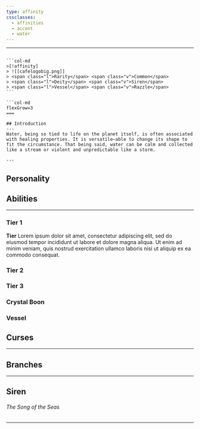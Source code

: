 ```yaml
---
type: affinity
cssclasses:
  - affinities
  - accent
  - water
---
```


---

````col

```col-md
>[!affinity]
> ![[cafelogobig.png]]
> <span class="l">Rarity</span> <span class="v">Common</span>
> <span class="l">Deity</span> <span class="v">Siren</span>
> <span class="l">Vessel</span> <span class="v">Razzle</span>
```

```col-md
flexGrow=3
===

## Introduction
---
Water, being so tied to life on the planet itself, is often associated with healing properties. It is versatile—able to change its shape to fit the circumstance. That being said, water can be calm and collected like a stream or violent and unpredictable like a storm.

---
````

## Personality

## Abilities 
---

### Tier 1

**Tier**
Lorem ipsum dolor sit amet, consectetur adipiscing elit, sed do eiusmod tempor incididunt ut labore et dolore magna aliqua. Ut enim ad minim veniam, quis nostrud exercitation ullamco laboris nisi ut aliquip ex ea commodo consequat. 

### Tier 2


### Tier 3


### Crystal Boon


### Vessel


## Curses
---

## Branches
---

## Siren
######  The Song of the Seas
----
